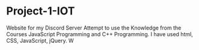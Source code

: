 # Project-1-IOT
Website for my Discord Server
Attempt to use the Knowledge from the Courses JavaScript Programming and C++ Programming.
I have used html, CSS, JavaScript, jQuery.
W
